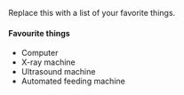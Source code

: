 Replace this with a list of your favorite things.
#### Favourite things
* Computer
* X-ray machine
* Ultrasound machine
* Automated feeding machine
